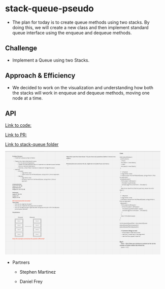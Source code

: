 
# stack-queue-pseudo

- The plan for today is to create queue methods using two stacks. By doing this, we will create a new class and then implement standard queue interface using the enqueue and dequeue methods.

## Challenge

- Implement a Queue using two Stacks.

## Approach & Efficiency

- We decided to work on the visualization and understanding how both the stacks will work in enqueue and dequeue methods, moving one node at a time.

## API
<!-- Description of each method publicly available to your Stack and Queue-->
[Link to code:](index.js)

[Link to PR:](https://github.com/Keelen-Fisher/data-structures-and-algorithms/pull/39)

[Link to stack-queue folder](https://github.com/Keelen-Fisher/data-structures-and-algorithms/blob/main/javascript/stack-queue/index.js)

![Wireframe](../../Images/stacks-queues-2stacks.png)

- Partners

  - Stephen Martinez

  - Daniel Frey
